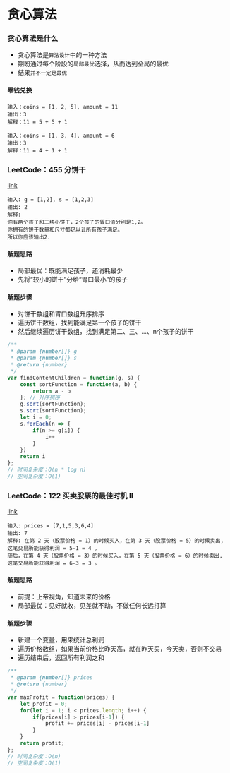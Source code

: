 # 贪心算法

### 贪心算法是什么
- 贪心算法是`算法设计`中的一种方法
- 期盼通过每个阶段的`局部最优`选择，从而达到全局的最优
- 结果`并不一定是最优`

#### 零钱兑换
```
输入：coins = [1, 2, 5], amount = 11
输出：3
解释：11 = 5 + 5 + 1

输入：coins = [1, 3, 4], amount = 6
输出：3
解释：11 = 4 + 1 + 1
```

### LeetCode：455 分饼干
[link](https://leetcode-cn.com/problems/assign-cookies/)

```
输入: g = [1,2], s = [1,2,3]
输出: 2
解释: 
你有两个孩子和三块小饼干，2个孩子的胃口值分别是1,2。
你拥有的饼干数量和尺寸都足以让所有孩子满足。
所以你应该输出2.
```

#### 解题思路
- 局部最优：既能满足孩子，还消耗最少
- 先将“较小的饼干”分给“胃口最小”的孩子

#### 解题步骤
- 对饼干数组和胃口数组升序排序
- 遍历饼干数组，找到能满足第一个孩子的饼干
- 然后继续遍历饼干数组，找到满足第二、三、...、n个孩子的饼干

```javascript
/**
 * @param {number[]} g
 * @param {number[]} s
 * @return {number}
 */
var findContentChildren = function(g, s) {
    const sortFunction = function(a, b) {
        return a - b
    }; // 升序排序
    g.sort(sortFunction);
    s.sort(sortFunction);
    let i = 0;
    s.forEach(n => {
        if(n >= g[i]) {
            i++
        }
    })
    return i
};
// 时间复杂度：O(n * log n)
// 空间复杂度：O(1)
```

### LeetCode：122 买卖股票的最佳时机 II
[link](https://leetcode-cn.com/problems/best-time-to-buy-and-sell-stock-ii/)

```
输入: prices = [7,1,5,3,6,4]
输出: 7
解释: 在第 2 天（股票价格 = 1）的时候买入，在第 3 天（股票价格 = 5）的时候卖出, 这笔交易所能获得利润 = 5-1 = 4 。
随后，在第 4 天（股票价格 = 3）的时候买入，在第 5 天（股票价格 = 6）的时候卖出, 这笔交易所能获得利润 = 6-3 = 3 。
```

#### 解题思路
- 前提：上帝视角，知道未来的价格
- 局部最优：见好就收，见差就不动，不做任何长远打算

#### 解题步骤
- 新建一个变量，用来统计总利润
- 遍历价格数组，如果当前价格比昨天高，就在昨天买，今天卖，否则不交易
- 遍历结束后，返回所有利润之和

```javascript
/**
 * @param {number[]} prices
 * @return {number}
 */
var maxProfit = function(prices) {
    let profit = 0;
    for(let i = 1; i < prices.length; i++) {
        if(prices[i] > prices[i-1]) {
            profit += prices[i] - prices[i-1]
        }
    }
    return profit;
};
// 时间复杂度：O(n)
// 空间复杂度：O(1)
```